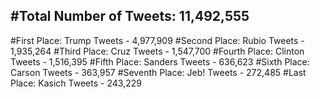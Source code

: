 #Total Number of Tweets: 11,492,555 
---
#First Place: Trump Tweets - 4,977,909
#Second Place: Rubio Tweets - 1,935,264
#Third Place: Cruz Tweets - 1,547,700
#Fourth Place: Clinton Tweets - 1,516,395
#Fifth Place: Sanders Tweets - 636,623
#Sixth Place: Carson Tweets - 363,957
#Seventh Place: Jeb! Tweets - 272,485
#Last Place: Kasich Tweets - 243,229

